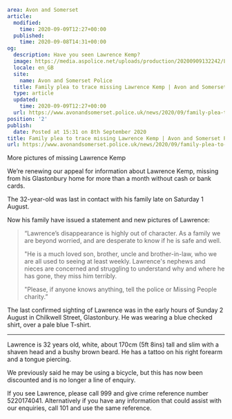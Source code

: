 ```yaml
area: Avon and Somerset
article:
  modified:
    time: 2020-09-09T12:27+00:00
  published:
    time: 2020-09-08T14:31+00:00
og:
  description: Have you seen Lawrence Kemp?
  image: https://media.aspolice.net/uploads/production/20200909132242/Lawrence-Kemp-collage.jpg
  locale: en_GB
  site:
    name: Avon and Somerset Police
  title: Family plea to trace missing Lawrence Kemp | Avon and Somerset Police
  type: article
  updated:
    time: 2020-09-09T12:27+00:00
  url: https://www.avonandsomerset.police.uk/news/2020/09/family-plea-to-trace-missing-lawrence-kemp/
position: '2'
publish:
  date: Posted at 15:31 on 8th September 2020
title: Family plea to trace missing Lawrence Kemp | Avon and Somerset Police
url: https://www.avonandsomerset.police.uk/news/2020/09/family-plea-to-trace-missing-lawrence-kemp/
```

More pictures of missing Lawrence Kemp

We’re renewing our appeal for information about Lawrence Kemp, missing from his Glastonbury home for more than a month without cash or bank cards.

The 32-year-old was last in contact with his family late on Saturday 1 August.

Now his family have issued a statement and new pictures of Lawrence:

> “Lawrence’s disappearance is highly out of character. As a family we are beyond worried, and are desperate to know if he is safe and well.
>
> "He is a much loved son, brother, uncle and brother-in-law, who we are all used to seeing at least weekly. Lawrence's nephews and nieces are concerned and struggling to understand why and where he has gone, they miss him terribly.
>
> "Please, if anyone knows anything, tell the police or Missing People charity.”

The last confirmed sighting of Lawrence was in the early hours of Sunday 2 August in Chilkwell Street, Glastonbury. He was wearing a blue checked shirt, over a pale blue T-shirt.

 * * * *

Lawrence is 32 years old, white, about 170cm (5ft 8ins) tall and slim with a shaven head and a bushy brown beard. He has a tattoo on his right forearm and a tongue piercing.

We previously said he may be using a bicycle, but this has now been discounted and is no longer a line of enquiry.

If you see Lawrence, please call 999 and give crime reference number 5220174041. Alternatively if you have any information that could assist with our enquiries, call 101 and use the same reference.
